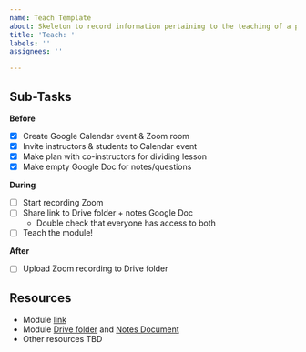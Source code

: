```yaml
---
name: Teach Template
about: Skeleton to record information pertaining to the teaching of a particular module
title: 'Teach: '
labels: ''
assignees: ''

---
```


## Sub-Tasks

**Before**
- [x] Create Google Calendar event & Zoom room
- [x] Invite instructors & students to Calendar event
- [x] Make plan with co-instructors for dividing lesson
- [x] Make empty Google Doc for notes/questions

**During**
- [ ] Start recording Zoom
- [ ] Share link to Drive folder + notes Google Doc
    - Double check that everyone has access to both
- [ ] Teach the module!

**After**
- [ ] Upload Zoom recording to Drive folder

## Resources

- Module [link](https://lter.github.io/ssecr/)
- Module [Drive folder]() and [Notes Document]()
- Other resources TBD

